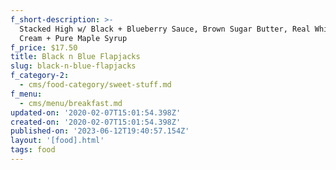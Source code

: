 ```yaml
---
f_short-description: >-
  Stacked High w/ Black + Blueberry Sauce, Brown Sugar Butter, Real Whipped
  Cream + Pure Maple Syrup
f_price: $17.50
title: Black n Blue Flapjacks
slug: black-n-blue-flapjacks
f_category-2:
  - cms/food-category/sweet-stuff.md
f_menu:
  - cms/menu/breakfast.md
updated-on: '2020-02-07T15:01:54.398Z'
created-on: '2020-02-07T15:01:54.398Z'
published-on: '2023-06-12T19:40:57.154Z'
layout: '[food].html'
tags: food
---
```



